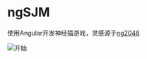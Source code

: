 ngSJM
=====

使用Angular开发神经猫游戏，灵感源于[ng2048](https://github.com/fullstackio/ng2048)

![开始](https://github.com/yhaoao/ngSJM/blob/master/screen/start.png "开始")

